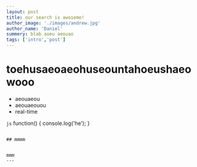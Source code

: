 ```yaml
---
layout: post
title: our search is awoseme!
author_image: './images/andrew.jpg'
author_name: 'Daniel'
summery: blab aoeu aeouao
tags: ['intro','post']
---
```


# toehusaeoaeohuseountahoeushaeowooo

* aeouaeou
* aeouaeouou
* real-time

```js```
    function() {
      console.log('he');
    }
```

## mmmm


mmm
---

